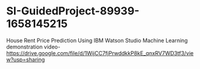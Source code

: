 # SI-GuidedProject-89939-1658145215
House Rent Price Prediction Using IBM Watson Studio Machine Learning
demonstration video- https://drive.google.com/file/d/1WijCC7fjPrwddkkP8kE_qnxRV7WD3tf3/view?usp=sharing
